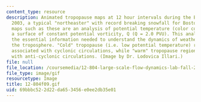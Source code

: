 ```yaml
---
content_type: resource
description: Animated tropopause maps at 12 hour intervals during the Blizzard of
  2003, a typical "northeaster" with record breaking snowfall for Boston. Tropopause
  maps such as these are an analysis of potential temperature (color contours) on
  a surface of constant potential vorticity, Q (Q = 2.0 PVU). This analysis contains
  the essential information needed to understand the dynamics of weather systems within
  the troposphere. "Cold" tropopause (i.e. low potential temperature) regions are
  associated with cyclonic circulations, while "warm" tropopause regions are associated
  with anti-cyclonic circulations. (Image by Dr. Lodovica Illari.)
file: null
file_location: /coursemedia/12-804-large-scale-flow-dynamics-lab-fall-2009/69bbbc522d22da653456e0ee2db35e01_12-804f09.gif
file_type: image/gif
resourcetype: Image
title: 12-804f09.gif
uid: 69bbbc52-2d22-da65-3456-e0ee2db35e01
---
```

